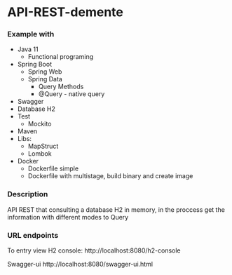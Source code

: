 # API-REST-demente

### Example with
- Java 11
  - Functional programing
- Spring Boot
  - Spring Web
  - Spring Data
    - Query Methods 
    - @Query - native query
- Swagger
- Database H2 
- Test
  - Mockito
- Maven
- Libs:
  - MapStruct 
  - Lombok
- Docker
  - Dockerfile simple
  - Dockerfile with multistage, build binary and create image

### Description
API REST that consulting a database H2 in memory, in the proccess
get the information with different modes to Query

### URL endpoints
To entry view H2 console:
http://localhost:8080/h2-console

Swagger-ui
http://localhost:8080/swagger-ui.html


